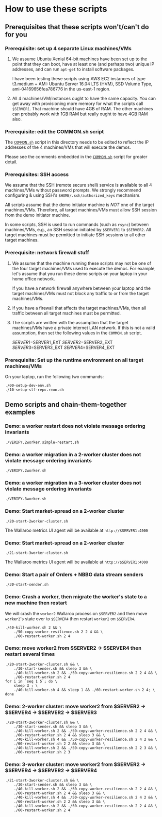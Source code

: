 
# How to use these scripts

## Prerequisites that these scripts won't/can't do for you

### Prerequisite: set up 4 separate Linux machines/VMs

1. We assume Ubuntu Xenial 64-bit machines have been set up to the
   point that they can boot, have at least one (and perhaps two)
   unique IP addresses, and can run `apt-get` to install software
   packages.

   I have been testing these scripts using AWS EC2 instances of type
   t3.medium + AMI: Ubuntu Server 16.04 LTS (HVM), SSD Volume Type,
   ami-04169656fea786776 in the us-east-1 region.

2. All 4 machines/VM/instances ought to have the same capacity.  You
   can get away with provisioning more memory for what the scripts
   call `$SERVER1`.  That machine should have 4GB of RAM.  The other
   machines can probably work with 1GB RAM but really ought to have
   4GB RAM also.

### Prerequisite: edit the COMMON.sh script

The [`COMMON.sh`](./COMMON.sh) script in this directory needs to be
edited to reflect the IP addresses of the 4 machines/VMs that will
execute the demos.

Please see the comments embedded in the [`COMMON.sh`](./COMMON.sh)
script for greater detail.

### Prerequisites: SSH access

We assume that the SSH (remote secure shell) service is available
to all 4 machines/VMs without password prompts.  We strongly
recommend configuring & using SSH's `$HOME/.ssh/authorized_keys`
mechanism.

All scripts assume that the demo initiator machine is *NOT* one of the
target machines/VMs.  Therefore, all target machines/VMs must allow
SSH session from the demo initiator machine.

In some scripts, SSH is used to run commands (such as `rsync`)
between machines/VMs, e.g., an SSH session initiated by `$SERVER1`
to `$SERVER2`.  All target machines must be permitted to initiate SSH
sessions to all other target machines.

### Prerequisite: network firewall stuff

1. We assume that the machine running these scripts may not be one of
   the four target machines/VMs used to execute the demos. For
   example, let's assume that you run these demo scripts on your
   laptop in your home office network.

   If you have a network firewall anywhere between your laptop and the
   target machines/VMs must not block any traffic to or from the
   target machines/VMs.

2. If you have a firewall that affects the target machines/VMs, then
   all traffic between all target machines must be permitted.

3. The scripts are written with the assumption that the target
   machines/VMs have a private internet LAN network.  If this is not a
   valid assumption, then set the following values in the `COMMON.sh`
   script.

    $SERVER1=$SERVER1_EXT
    $SERVER2=$SERVER2_EXT
    $SERVER3=$SERVER3_EXT
    $SERVER4=$SERVER4_EXT
    
### Prerequisite: Set up the runtime environment on all target machines/VMs

On your laptop, run the following two commands:

    ./00-setup-dev-env.sh
    ./10-setup-slf-repo.r=on.sh

## Demo scripts and chain-them-together examples

### Demo: a worker restart does not violate message ordering invariants

    ./VERIFY.2worker.simple-restart.sh

### Demo: a worker migration in a 2-worker cluster does not violate message ordering invariants

    ./VERIFY.2worker.sh

### Demo: a worker migration in a 3-worker cluster does not violate message ordering invariants

    ./VERIFY.3worker.sh

### Demo: Start market-spread on a 2-worker cluster

    ./20-start-2worker-cluster.sh

The Wallaroo metrics UI agent will be available at `http://$SERVER1:4000`

### Demo: Start market-spread on a 2-worker cluster

    ./21-start-3worker-cluster.sh

The Wallaroo metrics UI agent will be available at `http://$SERVER1:4000`

### Demo: Start a pair of Orders + NBBO data stream senders

    ./30-start-sender.sh

### Demo: Crash a worker, then migrate the worker's state to a new machine then restart

We will crash the `worker2` Wallaroo process on `$SERVER2` and then
move `worker2`'s state over to `$SERVER4` then restart `worker2` on
`$SERVER4`.

    ./40-kill-worker.sh 2 && \
        ./50-copy-worker-resilience.sh 2 2 4 && \
        ./60-restart-worker.sh 2 4

### Demo: move worker2 from $SERVER2 -> $SERVER4  then restart several times

    ./20-start-2worker-cluster.sh && \
        ./30-start-sender.sh && sleep 3 && \
        ./40-kill-worker.sh 2 && ./50-copy-worker-resilience.sh 2 2 4 && \
        ./60-restart-worker.sh 2 4
    for i in `seq 1 5`; do \
        sleep 3 ; \
        ./40-kill-worker.sh 4 && sleep 1 && ./60-restart-worker.sh 2 4; \
    done

### Demo: 2-worker cluster: move worker2 from $SERVER2 -> $SERVER4 -> $SERVER2 -> $SERVER3

    ./20-start-2worker-cluster.sh && \
        ./30-start-sender.sh && sleep 3 && \
        ./40-kill-worker.sh 2 && ./50-copy-worker-resilience.sh 2 2 4 && \
        ./60-restart-worker.sh 2 4 && sleep 3 && \
        ./40-kill-worker.sh 4 && ./50-copy-worker-resilience.sh 2 4 2 && \
        ./60-restart-worker.sh 2 2 && sleep 3 && \
        ./40-kill-worker.sh 2 && ./50-copy-worker-resilience.sh 2 2 3 && \
        ./60-restart-worker.sh 2 3

### Demo: 3-worker cluster: move worker2 from $SERVER2 -> $SERVER4 -> $SERVER2 -> $SERVER4

    ./21-start-3worker-cluster.sh && \
        ./30-start-sender.sh && sleep 3 && \
        ./40-kill-worker.sh 2 && ./50-copy-worker-resilience.sh 2 2 4 && \
        ./60-restart-worker.sh 2 4 && sleep 3 && \
        ./40-kill-worker.sh 4 && ./50-copy-worker-resilience.sh 2 4 2 && \
        ./60-restart-worker.sh 2 2 && sleep 3 && \
        ./40-kill-worker.sh 2 && ./50-copy-worker-resilience.sh 2 2 4 && \
        ./60-restart-worker.sh 2 4
